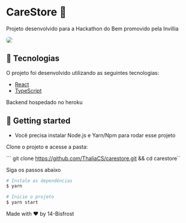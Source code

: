 
# CareStore 🤲
Projeto desenvolvido para a Hackathon do Bem promovido pela Invillia

<img style="border-radius: 6px" src="https://im7.ezgif.com/tmp/ezgif-7-7d9002949dca.gif"/>


## 🧪 Tecnologias
O projeto foi desenvolvido utilizando as seguintes tecnologias: 

- [React](https://reactjs.org)
- [TypeScript](https://www.typescriptlang.org/)

Backend hospedado no heroku

## 🚀 Getting started

- Você precisa instalar Node.js e Yarn/Npm para rodar esse projeto

Clone o projeto e acesse a pasta: 

``` git clone https://github.com/ThaliaCS/carestore.git  && cd carestore``

Siga os passos abaixo
```bash
# Instale as dependências
$ yarn

# Inicie o projeto
$ yarn start
```
Made with ❤ by 14-Bisfrost
